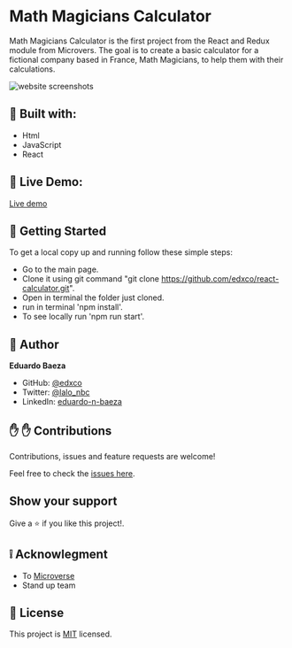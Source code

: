 # Math Magicians Calculator

Math Magicians Calculator is the first project from the React and Redux module from Microvers. The goal is to create a basic calculator for a fictional company based in France, Math Magicians, to help them with their calculations.  

![website screenshots]()

##  :hammer: Built with:

- Html
- JavaScript
- React

##  :red_circle: Live Demo:

[Live demo](https://react-calculator-edx.herokuapp.com/)

##  :construction_worker: Getting Started

To get a local copy up and running follow these simple steps:

- Go to the main page.
- Clone it using git command "git clone https://github.com/edxco/react-calculator.git".
- Open in terminal the folder just cloned.
- run in terminal 'npm install'.
- To see locally run 'npm run start'.

## :bust_in_silhouette: Author

**Eduardo Baeza**

- GitHub: [@edxco](https://github.com/edxco/)
- Twitter: [@lalo_nbc](https://twitter.com/lalo_nbc/)
- LinkedIn: [eduardo-n-baeza](https://www.linkedin.com/in/eduardo-n-baeza/)


## :raised_hand: :raised_hand: Contributions

Contributions, issues and feature requests are welcome!

Feel free to check the [issues here](https://github.com/edxco/react-calculator/issues).

## Show your support

Give a :star: if you like this project!.

##  :grey_exclamation: Acknowlegment

- To [Microverse](https://www.microverse.org/)
- Stand up team

##  :memo: License

This project is [MIT](LICENSE) licensed.
